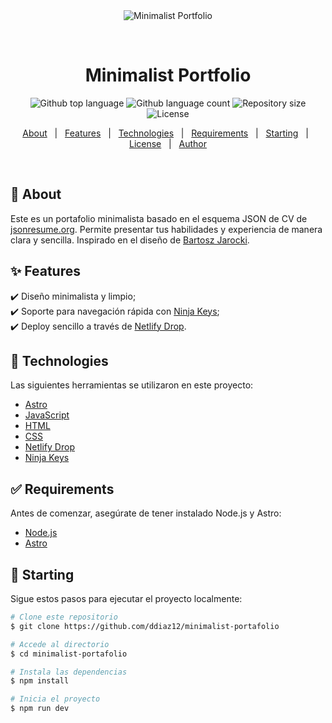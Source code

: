 <div align="center" id="top"> 
  <img src="./.github/app.gif" alt="Minimalist Portfolio" />

  &#xa0;

  <!-- <a href="https://minimalistportafolio.netlify.app">Demo</a> -->
</div>

<h1 align="center">Minimalist Portfolio</h1>

<p align="center">
  <img alt="Github top language" src="https://img.shields.io/github/languages/top/ddiaz12/minimalist-portafolio?color=56BEB8">
  <img alt="Github language count" src="https://img.shields.io/github/languages/count/ddiaz12/minimalist-portafolio?color=56BEB8">
  <img alt="Repository size" src="https://img.shields.io/github/repo-size/ddiaz12/minimalist-portafolio?color=56BEB8">
  <img alt="License" src="https://img.shields.io/github/license/ddiaz12/minimalist-portafolio?color=56BEB8">
</p>

<p align="center">
  <a href="#dart-about">About</a> &#xa0; | &#xa0; 
  <a href="#sparkles-features">Features</a> &#xa0; | &#xa0;
  <a href="#rocket-technologies">Technologies</a> &#xa0; | &#xa0;
  <a href="#white_check_mark-requirements">Requirements</a> &#xa0; | &#xa0;
  <a href="#checkered_flag-starting">Starting</a> &#xa0; | &#xa0;
  <a href="#memo-license">License</a> &#xa0; | &#xa0;
  <a href="https://github.com/ddiaz12" target="_blank">Author</a>
</p>

<br>

## :dart: About ##

Este es un portafolio minimalista basado en el esquema JSON de CV de [jsonresume.org](https://jsonresume.org/schema). Permite presentar tus habilidades y experiencia de manera clara y sencilla. Inspirado en el diseño de [Bartosz Jarocki](https://github.com/BartoszJarocki/cv).

## :sparkles: Features ##

:heavy_check_mark: Diseño minimalista y limpio;\
:heavy_check_mark: Soporte para navegación rápida con [Ninja Keys](https://www.ninja-keys.com/);\
:heavy_check_mark: Deploy sencillo a través de [Netlify Drop](https://www.netlify.com/products/drop/).

## :rocket: Technologies ##

Las siguientes herramientas se utilizaron en este proyecto:

- [Astro](https://astro.build/)
- [JavaScript](https://developer.mozilla.org/es/docs/Web/JavaScript)
- [HTML](https://developer.mozilla.org/es/docs/Web/HTML)
- [CSS](https://developer.mozilla.org/es/docs/Web/CSS)
- [Netlify Drop](https://app.netlify.com/drop)
- [Ninja Keys](https://www.ninja-keys.com/)

## :white_check_mark: Requirements ##

Antes de comenzar, asegúrate de tener instalado Node.js y Astro:

- [Node.js](https://nodejs.org/)
- [Astro](https://astro.build/)

## :checkered_flag: Starting ##

Sigue estos pasos para ejecutar el proyecto localmente:

```bash
# Clone este repositorio
$ git clone https://github.com/ddiaz12/minimalist-portafolio

# Accede al directorio
$ cd minimalist-portafolio

# Instala las dependencias
$ npm install

# Inicia el proyecto
$ npm run dev
